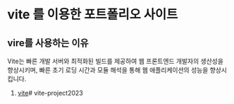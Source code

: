 # vite 를 이용한 포트폴리오 사이트

## vire를 사용하는 이유
Vite는 빠른 개발 서버와 최적화된 빌드를 제공하여 웹 프론트엔드 개발자의 생산성을 향상시키며, 빠른 초기 로딩 시간과 모듈 해석을 통해 웹 애플리케이션의 성능을 향상시킵니다.
1. [vite](link)#   v i t e - p r o j e c t 2 0 2 3  
 